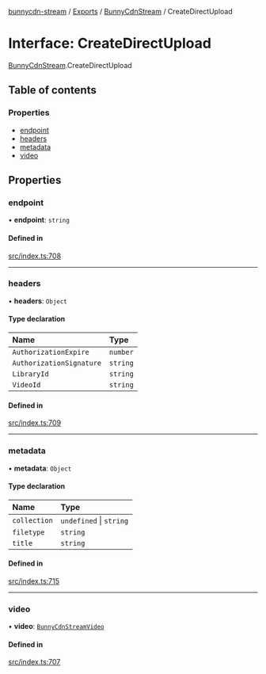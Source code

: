 [bunnycdn-stream](../README.md) / [Exports](../modules.md) / [BunnyCdnStream](../modules/BunnyCdnStream.md) / CreateDirectUpload

# Interface: CreateDirectUpload

[BunnyCdnStream](../modules/BunnyCdnStream.md).CreateDirectUpload

## Table of contents

### Properties

- [endpoint](BunnyCdnStream.CreateDirectUpload.md#endpoint)
- [headers](BunnyCdnStream.CreateDirectUpload.md#headers)
- [metadata](BunnyCdnStream.CreateDirectUpload.md#metadata)
- [video](BunnyCdnStream.CreateDirectUpload.md#video)

## Properties

### endpoint

• **endpoint**: `string`

#### Defined in

[src/index.ts:708](https://github.com/dan-online/bunnycdn-stream/blob/57a3027/src/index.ts#L708)

___

### headers

• **headers**: `Object`

#### Type declaration

| Name | Type |
| :------ | :------ |
| `AuthorizationExpire` | `number` |
| `AuthorizationSignature` | `string` |
| `LibraryId` | `string` |
| `VideoId` | `string` |

#### Defined in

[src/index.ts:709](https://github.com/dan-online/bunnycdn-stream/blob/57a3027/src/index.ts#L709)

___

### metadata

• **metadata**: `Object`

#### Type declaration

| Name | Type |
| :------ | :------ |
| `collection` | `undefined` \| `string` |
| `filetype` | `string` |
| `title` | `string` |

#### Defined in

[src/index.ts:715](https://github.com/dan-online/bunnycdn-stream/blob/57a3027/src/index.ts#L715)

___

### video

• **video**: [`BunnyCdnStreamVideo`](../classes/BunnyCdnStreamVideo.md)

#### Defined in

[src/index.ts:707](https://github.com/dan-online/bunnycdn-stream/blob/57a3027/src/index.ts#L707)
